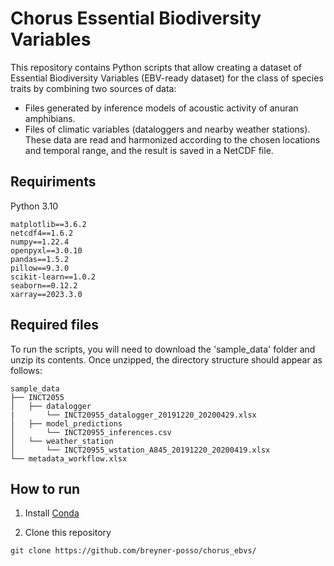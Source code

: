 # Chorus Essential Biodiversity Variables
This repository contains Python scripts that allow creating a dataset of Essential Biodiversity Variables (EBV-ready dataset) for the class of species traits by combining two sources of data:

* Files generated by inference models of acoustic activity of anuran amphibians.
* Files of climatic variables (dataloggers and nearby weather stations). These data are read and harmonized according to the chosen locations and temporal range, and the result is saved in a NetCDF file.

## Requiriments

Python 3.10

```
matplotlib==3.6.2
netcdf4==1.6.2
numpy==1.22.4
openpyxl==3.0.10
pandas==1.5.2
pillow==9.3.0
scikit-learn==1.0.2
seaborn==0.12.2
xarray==2023.3.0
```

## Required files

To run the scripts, you will need to download the 'sample_data' folder and unzip its contents. Once unzipped, the directory structure should appear as follows:

```
sample_data
├── INCT2055
│   ├── datalogger
|       └── INCT20955_datalogger_20191220_20200429.xlsx
│   ├── model_predictions
│       └── INCT20955_inferences.csv
│   └── weather_station
│       └── INCT20955_wstation_A845_20191220_20200419.xlsx
└── metadata_workflow.xlsx
```

## How to run

1. Install [Conda](https://docs.conda.io/projects/conda/en/stable/)

2. Clone this repository

```
git clone https://github.com/breyner-posso/chorus_ebvs/
```

